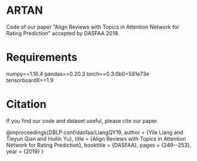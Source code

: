# ARTAN
Code of our paper "Align Reviews with Topics in Attention Network for Rating Prediction" accepted by DASFAA 2019.

# Requirements
numpy==1.16.4
pandas==0.20.3
torch==0.3.0b0+591e73e
tensorboardX==1.9

# Citation
If you find our code and dataset useful, please cite our paper.

@inproceedings{DBLP:conf/dasfaa/LiangQY19,
  author    = {Yile Liang and Tieyun Qian and Huilin Yu},
  title     = {Align Reviews with Topics in Attention Network for Rating Prediction},
  booktitle = {DASFAA},
  pages     = {249--253},
  year      = {2019}
}
